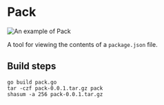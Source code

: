 # Pack

![An example of Pack](https://user-images.githubusercontent.com/449385/31547153-322cd1b8-b01e-11e7-8810-4c0caaa55401.png)


A tool for viewing the contents of a `package.json` file.

## Build steps

```
go build pack.go
tar -czf pack-0.0.1.tar.gz pack
shasum -a 256 pack-0.0.1.tar.gz
```
